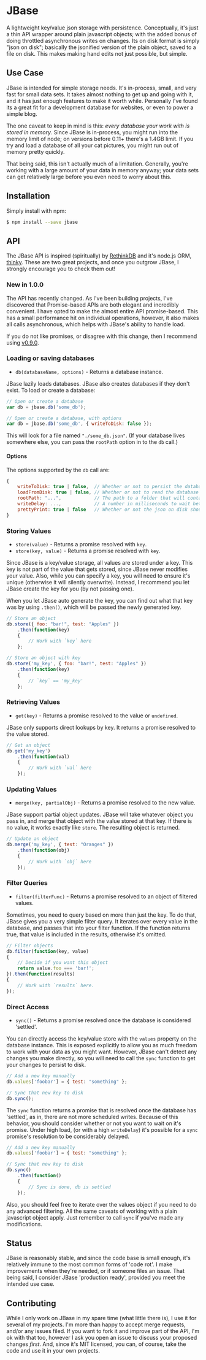 # JBase

A lightweight key/value json storage with persistence. Conceptually, it's just a thin API wrapper around plain javascript
objects; with the added bonus of doing throttled asynchronous writes on changes. Its on disk format is simply "json on
disk"; basically the jsonified version of the plain object, saved to a file on disk. This makes making hand edits not
just possible, but simple.

## Use Case

JBase is intended for simple storage needs. It's in-process, small, and very fast for small data sets. It takes almost
nothing to get up and going with it, and it has just enough features to make it worth while. Personally I've found its
a great fit for a development database for websites, or even to power a simple blog.

The one caveat to keep in mind is this: _every database your work with is stored in memory_. Since JBase is in-process,
you might run into the memory limit of node; on versions before 0.11+ there's a 1.4GB limit. If you try and load a
database of all your cat pictures, you might run out of memory pretty quickly.

That being said, this isn't actually much of a limitation. Generally, you're working with a large amount of your data
in memory anyway; your data sets can get relatively large before you even need to worry about this.

## Installation

Simply install with npm:

```bash
$ npm install --save jbase
```

## API

The JBase API is inspired (spiritually) by [RethinkDB](http://rethinkdb.com/) and it's node.js ORM,
[thinky](http://thinky.io/). These are two great projects, and once you outgrow JBase, I strongly encourage you to
check them out!

### **New in 1.0.0**

The API has recently changed. As I've been building projects, I've discovered that Promise-based APIs are both elegant
and incredibly convenient. I have opted to make the almost entire API promise-based. This has a small performance hit on
individual operations, however, it also makes all calls asynchronous, which helps with JBase's ability to handle load.

If you do not like promises, or disagree with this change, then I recommend using
[v0.9.0](https://github.com/Morgul/jbase/releases/tag/v0.9.0).

### Loading or saving databases

* `db(databaseName, options)` - Returns a database instance.

JBase lazily loads databases. JBase also creates databases if they don't exist. To load or create a database:

```javascript
// Open or create a database
var db = jbase.db('some_db');

// Open or create a database, with options
var db = jbase.db('some_db', { writeToDisk: false });
```

This will look for a file named `"./some_db.json"`. (If your database lives somewhere else, you can pass the `rootPath`
option in to the `db` call.)

#### Options

The options supported by the `db` call are:

```javascript
{
    writeToDisk: true | false,  // Whether or not to persist the database to disk. (Default: `true`)
    loadFromDisk: true | false, // Whether or not to read the database in from disk on load. (Default: `true`)
    rootPath: "...",            // The path to a folder that will contain the persisted database json files. (Default: './')
    writeDelay: ...,            // A number in milliseconds to wait between writes to the disk. (Default: 0)
    prettyPrint: true | false   // Whether or not the json on disk should be pretty printed. (Default: `true`)
}
```

### Storing Values

* `store(value)` - Returns a promise resolved with `key`.
* `store(key, value)` - Returns a promise resolved with `key`.

Since JBase is a key/value storage, all values are stored under a key. This key is not part of the value that gets stored,
since JBase never modifies your value. Also, while you can specify a key, you will need to ensure it's unique (otherwise
it will silently overwrite). Instead, I recommend you let JBase create the key for you (by not passing one).

When you let JBase auto generate the key, you can find out what that key was by using `.then()`, which will be passed
the newly generated key.

```javascript
// Store an object
db.store({ foo: "bar!", test: "Apples" })
    .then(function(key)
    {
        // Work with `key` here
    };

// Store an object with key
db.store('my_key', { foo: "bar!", test: "Apples" })
    .then(function(key)
    {
        // `key` == 'my_key'
    };
```

### Retrieving Values

* `get(key)` - Returns a promise resolved to the value or `undefined`.

JBase only supports direct lookups by key. It returns a promise resolved to the value stored.

```javascript
// Get an object
db.get('my_key')
    .then(function(val)
    {
        // Work with `val` here
    });
```

### Updating Values

* `merge(key, partialObj)` - Returns a promise resolved to the new value.

JBase support partial object updates. JBase will take whatever object you pass in, and merge that object with the value
stored at that key. If there is no value, it works exactly like `store`. The resulting object is returned.

```javascript
// Update an object
db.merge('my_key', { test: "Oranges" })
    .then(function(obj)
    {
        // Work with `obj` here
    });

```

### Filter Queries

* `filter(filterFunc)` - Returns a promise resolved to an object of filtered values.

Sometimes, you need to query based on more than just the key. To do that, JBase gives you a very simple filter query. It
iterates over every value in the database, and passes that into your filter function. If the function returns true, that
value is included in the results, otherwise it's omitted.

```javascript
// Filter objects
db.filter(function(key, value)
{
    // Decide if you want this object
    return value.foo === 'bar!';
}).then(function(results)
{
    // Work with `results` here.
});
```

### Direct Access

* `sync()` - Returns a promise resolved once the database is considered 'settled'.

You can directly access the key/value store with the `values` property on the database instance. This is exposed
explicitly to allow you as much freedom to work with your data as you might want. However, JBase can't detect any
changes you make directly, so you will need to call the `sync` function to get your changes to persist to disk.

```javascript
// Add a new key manually
db.values['foobar'] = { test: "something" };

// Sync that new key to disk
db.sync();
```

The `sync` function returns a promise that is resolved once the database has 'settled', as in, there are not more
scheduled writes. Because of this behavior, you should consider whether or not you want to wait on it's promise. Under
high load, (or with a high `writeDelay`) it's possible for a `sync` promise's resolution to be considerably delayed.

```javascript
// Add a new key manually
db.values['foobar'] = { test: "something" };

// Sync that new key to disk
db.sync()
    .then(function()
    {
        // Sync is done, db is settled
    });
```

Also, you should feel free to iterate over the values object if you need to do any advanced filtering. All the same
caveats of working with a plain javascript object apply. Just remember to call `sync` if you've made any modifications.

## Status

JBase is reasonably stable, and since the code base is small enough, it's relatively immune to the most common forms of
'code rot'. I make improvements when they're needed, or if someone files an issue. That being said, I consider JBase
'production ready', provided you meet the intended use case.

## Contributing

While I only work on JBase in my spare time (what little there is), I use it for several of my projects. I'm more than
happy to accept merge requests, and/or any issues filed. If you want to fork it and improve part of the API, I'm ok with
that too, however I ask you open an issue to discuss your proposed changes _first_. And, since it's MIT licensed, you
can, of course, take the code and use it in your own projects.